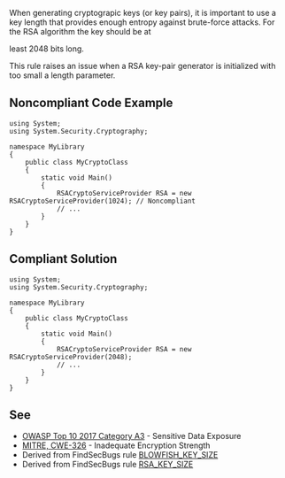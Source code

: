 
When generating cryptograpic keys (or key pairs), it is important to use a key length that provides enough entropy against brute-force attacks. For<br>the RSA algorithm the key should be at

least 2048 bits long.

This rule raises an issue when a RSA key-pair generator is initialized with too small a length parameter.

## Noncompliant Code Example


    using System;
    using System.Security.Cryptography;
    
    namespace MyLibrary
    {
        public class MyCryptoClass
        {
            static void Main()
            {
                RSACryptoServiceProvider RSA = new RSACryptoServiceProvider(1024); // Noncompliant
                // ...
            }
        }
    }


## Compliant Solution


    using System;
    using System.Security.Cryptography;
    
    namespace MyLibrary
    {
        public class MyCryptoClass
        {
            static void Main()
            {
                RSACryptoServiceProvider RSA = new RSACryptoServiceProvider(2048);
                // ...
            }
        }
    }


## See

- [OWASP Top 10 2017 Category A3](https://www.owasp.org/index.php/Top_10-2017_A3-Sensitive_Data_Exposure) - Sensitive Data Exposure<br>
- [MITRE, CWE-326](http://cwe.mitre.org/data/definitions/326.html) - Inadequate Encryption Strength
- Derived from FindSecBugs rule [BLOWFISH\_KEY\_SIZE](https://find-sec-bugs.github.io/bugs.htm#BLOWFISH_KEY_SIZE)
- Derived from FindSecBugs rule [RSA\_KEY\_SIZE](https://find-sec-bugs.github.io/bugs.htm#RSA_KEY_SIZE)

